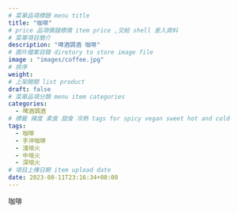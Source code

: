 ```yaml
---
# 菜單品項標題 menu title 
title: "咖啡"
# price 品項價錢標價 item price ,交給 shell 差入資料
# 菜單項目簡介 
description: "啤酒調酒 咖啡"
# 圖片檔案目錄 diretory to store image file
image : "images/coffee.jpg"
# 排序
weight: 
# 上架開關 list product 
draft: false
# 菜單品項分類 menu item categories 
categories:
  - 啤酒調酒 
# 標籤 辣度 素食 甜食 冷熱 tags for spicy vegan sweet hot and cold 
tags:
  - 咖啡
  - 手沖咖啡 
  - 淺培火
  - 中培火
  - 深培火
# 項目上傳日期 item upload date 
date: 2023-08-11T23:16:34+08:00
---
```


 咖啡
